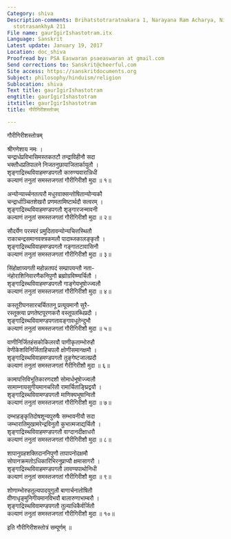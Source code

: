 ```yaml
---
Category: shiva
Description-comments: Brihatstotraratnakara 1, Narayana Ram Acharya, Nirnayasagar,
  stotrasankhyA 211
File name: gaurIgirIshastotram.itx
Language: Sanskrit
Latest update: January 19, 2017
Location: doc_shiva
Proofread by: PSA Easwaran psaeaswaran at gmail.com
Send corrections to: Sanskrit@cheerful.com
Site access: https://sanskritdocuments.org
Subject: philosophy/hinduism/religion
Sublocation: shiva
Text title: gaurIgirIshastotram
engtitle: gaurIgirIshastotram
itxtitle: gaurIgirIshastotram
title: गौरीगिरीशस्तोत्रम्

---
```

  
 गौरीगिरीशस्तोत्रम्   
  
श्रीगणेशाय नमः ।  
चन्द्रार्धप्रविभासिमस्तकतटौ तन्द्राविहीनौ सदा  
     भक्तौधप्रतिपालने निजतनुछायाजितार्कायुतौ ।  
शृङ्गाद्रिस्थविवाहमण्डपगतौ कारुण्यवारान्निधी  
     कल्याणं तनुतां समस्तजगतां गौरीगिरीशौ मुदा ॥ १॥  
  
अन्योन्यार्च्चनतत्परौ मधुरवाक्सन्तोषितान्योन्यकौ  
     चन्द्रार्धाञ्चितशेखरौ प्रणमतामिष्टार्थदौ सत्वरम् ।  
शृङ्गाद्रिस्थविवाहमण्डपगतौ शृङ्गारजन्मावनी  
     कल्याणं तनुतां समस्तजगतां गौरीगिरीशौ मुदा ॥ २॥  
  
सौदर्येण परस्परं प्रमुदितावन्योन्यचित्तस्थितौ  
     राकाचन्द्रसमानवक्त्रकमलौ पादाब्जकालङ्कृतौ ।  
शृङ्गाद्रिस्थविवाहमण्डपगतौ गङ्गातटावासिनौ  
     कल्याणं तनुतां समस्तजगतां गौरीगिरीशौ मुदा ॥ ३॥  
  
सिंहोक्षाग्र्यगती महोन्नतपदं सम्प्रापयन्तौ नता-  
     नंहोराशिनिवारणैकनिपुणौ ब्रह्मोग्रविष्ण्वर्चितौ ।  
शृङ्गाद्रिस्थविवाहमण्डपगतौ गाङ्गेयभूषोज्ज्वलौ  
     कल्याणं तनुतां समस्तजगतां गौरीगिरीशौ मुदा ॥ ४॥  
  
कस्तूरीघनसारचर्चिततनू प्रत्यूयमानौ सुरै-  
     रस्तूक्त्या प्रणतेष्टपूरणकरौ वस्तूपलब्धिप्रदौ ।  
शृङ्गाद्रिस्थविवामण्डपगतावङ्गावधूतेन्दुभौ  
     कल्याणं तनुतां समस्तजगतां गौरीगिरीशौ मुदा ॥ ५॥  
  
वाणीनिर्जितहंसकोकिलरवौ पाणीकृताम्भोरुहौ  
     वेणीकेशविनिर्जिताहिचपलौ क्षोणीसमानक्षमौ ।  
शृङ्गाद्रिस्थविवाहमण्डपगतौ तुङ्गेष्टजालप्रदौ  
     कल्याणं तनुतां समस्तजगतां गैरीगिरीशौ मुदा ॥ ६॥  
  
कामापत्तिविभूतिकारणदशौ सोमार्धभूषोज्ज्वलौ  
     सामाम्नायसुगीयमानचरितौ रामार्चिताङ्घ्रिद्वयौ ।  
शृङ्गाद्रिस्थविवामण्डपगतौ माणिक्यभूषान्वितौ  
     कल्याणं तनुतां समस्तजगतां गौरीगिरीशौ मुदा ॥ ७॥  
  
दम्भाहङ्कृतिदोषशून्यपुरुषैः सम्भावनीयौ सदा  
     जम्भारातिमुखामरेन्द्रविनुतौ कुभात्मजाद्यर्चितौ ।  
शृङ्गाद्रिस्थविवाहमण्डपगतौ वाग्दानदीक्षाधरौ  
     कल्याणं तनुतां समस्तजगतां गौरीगिरीशौ मुदा ॥ ८॥  
  
शापानुग्रहशक्तिदाननिपुणौ तापापनोदक्षमौ  
     सोपानक्रमतोऽधिकारिभिरनुप्राप्यौ क्षमासागरौ ।  
शृङ्गाद्रिस्थविवाहमण्डपगतौ लावण्यपाथोनिधी  
     कल्याणं तनुतां समस्तजगतां गौरीगिरीशौ मुदा ॥ ९॥  
  
शोणाम्भोरुहतुल्यपादयुगुलौ बाणार्चनातोषितौ  
     वीणाधृङ्मुनिगीयमानविभवौ बालारुणाभाम्बरौ ।  
शृङ्गाद्रिस्थविवामण्डपगतौ तुल्याधिकैर्वर्जितौ  
     कल्याणं तनुतां समस्तजगतां गौरीगिरीशौ मुदा ॥ १०॥  
  
इति गौरीगिरीशस्तोत्रं सम्पूर्णम् ॥  
  
  
  
